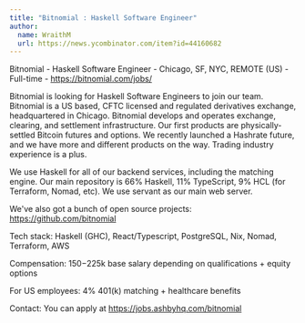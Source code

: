```yaml
---
title: "Bitnomial : Haskell Software Engineer"
author:
  name: WraithM
  url: https://news.ycombinator.com/item?id=44160682
---
```


<JobNavigation />

Bitnomial - Haskell Software Engineer - Chicago, SF, NYC, REMOTE (US) - Full-time - <a href="https:&#x2F;&#x2F;bitnomial.com&#x2F;jobs&#x2F;" rel="nofollow">https:&#x2F;&#x2F;bitnomial.com&#x2F;jobs&#x2F;</a>

Bitnomial is looking for Haskell Software Engineers to join our team. Bitnomial is a US based, CFTC licensed and regulated derivatives exchange, headquartered in Chicago. Bitnomial develops and operates exchange, clearing, and settlement infrastructure. Our first products are physically-settled Bitcoin futures and options. We recently launched a Hashrate future, and we have more and different products on the way. Trading industry experience is a plus.

We use Haskell for all of our backend services, including the matching engine. Our main repository is 66% Haskell, 11% TypeScript, 9% HCL (for Terraform, Nomad, etc). We use servant as our main web server.

We&#x27;ve also got a bunch of open source projects: <a href="https:&#x2F;&#x2F;github.com&#x2F;bitnomial">https:&#x2F;&#x2F;github.com&#x2F;bitnomial</a>

Tech stack: Haskell (GHC), React&#x2F;Typescript, PostgreSQL, Nix, Nomad, Terraform, AWS

Compensation: $150-$225k base salary depending on qualifications + equity options

For US employees: 4% 401(k) matching + healthcare benefits

Contact: You can apply at <a href="https:&#x2F;&#x2F;jobs.ashbyhq.com&#x2F;bitnomial" rel="nofollow">https:&#x2F;&#x2F;jobs.ashbyhq.com&#x2F;bitnomial</a>
<JobApplication />
